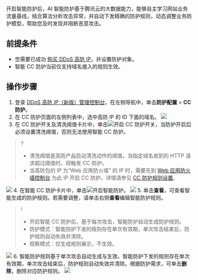 开启智能防护后，AI 智能防护基于腾讯云的大数据能力，能够自主学习网站业务流量基线，结合算法分析攻击异常，并自动下发精确的防护规则，动态调整业务防护模型，帮助您及时发现并阻断恶意攻击。

## 前提条件
- 您需要已成功 [购买 DDoS 高防 IP](https://cloud.tencent.com/document/product/1014/44082)，并设置防护对象。
- 智能 CC 防护当前仅支持域名接入的规则生效。

## 操作步骤
1. 登录 [DDoS 高防 IP（新版）管理控制台](https://console.cloud.tencent.com/ddos/antiddos-advanced/config/port)，在左侧导航中，单击**防护配置** > **CC 防护**。
2. 在 CC 防护页面的左侧列表中，选中高防 IP 的 ID 下面的域名。
![](https://qcloudimg.tencent-cloud.cn/raw/d2699b5321965d929c07908171c5b7c5.png)
3. 在 CC 防护开关及清洗阈值卡片中，单击![](https://qcloudimg.tencent-cloud.cn/raw/9795d7ce17dc03f5be0daae4ef488f98.png)开启 CC 防护开关，当防护开启后必须设置清洗阈值，否则无法使用智能 CC 防护。
>?
>- 清洗阈值是高防产品启动清洗动作的阈值，当指定域名收到的 HTTP 请求超过阈值时，将触发 CC 防护。
>- 当高防包的 IP 为“Web 应用防火墙” 的 IP 时，需要先到 [Web 应用防火墙控制台](https://console.cloud.tencent.com/guanjia/tea-baseconfig) 为此 IP 开启 CC 防护，详情请参见 [CC 防护规则设置](https://cloud.tencent.com/document/product/627/64336)。
>
![](https://qcloudimg.tencent-cloud.cn/raw/080d63287105c7b0f0a6fd750bbf6a33.png)
4. 在智能 CC 防护卡片中，单击![](https://qcloudimg.tencent-cloud.cn/raw/9795d7ce17dc03f5be0daae4ef488f98.png)开启智能防护。
![](https://qcloudimg.tencent-cloud.cn/raw/7705244acb9dd8fb8f6a55503d220ded.png)
5. 单击**查看**，可查看智能生成的防护规则。若需要调整，请单击右侧**查看**编辑智能防护规则。
>!
>- 开启智能 CC 防护后，基于每次攻击，智能防护自动生成防护规则。
>- 防护模式：智能防护下发的规则存在单次有效期，单次攻击结束后，防护规则自动失效并清除。
>- 观察模式：仅生成规则展示，不生效。
>
![](https://qcloudimg.tencent-cloud.cn/raw/88a529556bb6459bf3162542a160ca2d.png)
6. 智能防护规则基于单次攻击自动生成与生效。智能防护下发的规则存在单次有效期，单次攻击结束后，防护规则自动失效并清除。根据防护需求，可单击**删除**，删除对应防护规则。
![](https://qcloudimg.tencent-cloud.cn/raw/a52aebc3fd5faa860838b9b7464fe6d3.png)
